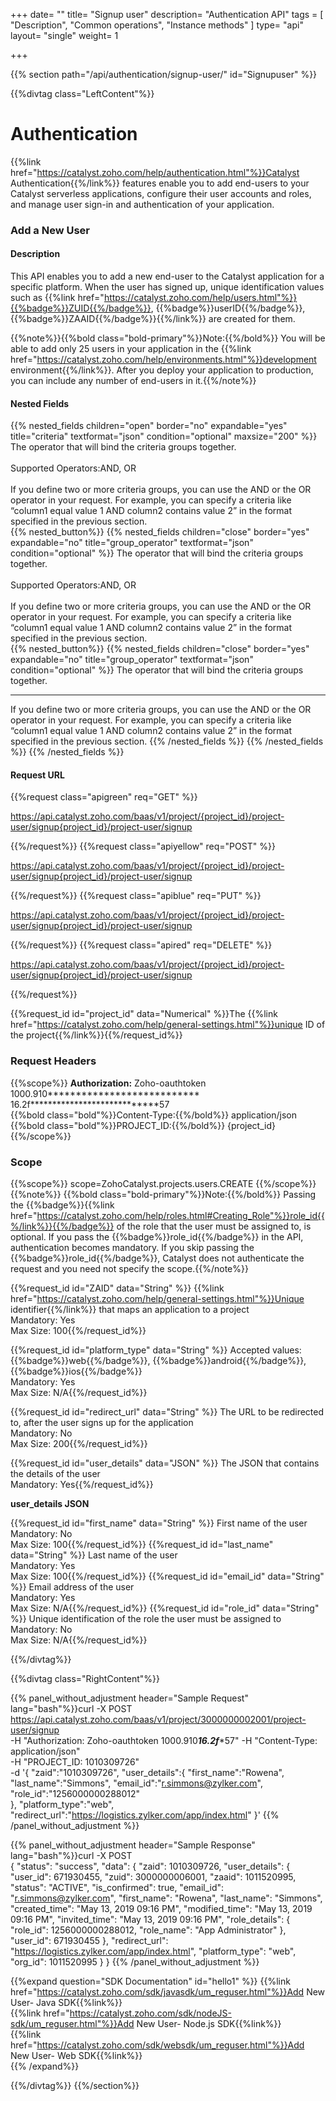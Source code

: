 +++
date= ""
title= "Signup user"
description= "Authentication API"
tags = [ "Description", "Common operations", "Instance methods" ]
type= "api"
layout= "single"
weight= 1

+++


{{% section path="/api/authentication/signup-user/" id="Signupuser" %}}
<!-- Leftcontent -->
{{%divtag class="LeftContent"%}}

# Authentication

{{%link href="https://catalyst.zoho.com/help/authentication.html"%}}Catalyst Authentication{{%/link%}} features enable you to add end-users to your Catalyst serverless applications, configure their user accounts and roles, and manage user sign-in and authentication of your application.

### Add a New User

#### Description

This API enables you to add a new end-user to the Catalyst application for a specific platform. When the user has signed up, unique identification values such as {{%link href="https://catalyst.zoho.com/help/users.html"%}}{{%badge%}}ZUID{{%/badge%}}, {{%badge%}}userID{{%/badge%}}, {{%badge%}}ZAAID{{%/badge%}}{{%/link%}} are created for them.

{{%note%}}{{%bold class="bold-primary"%}}Note:{{%/bold%}} You will be able to add only 25 users in your application in the {{%link href="https://catalyst.zoho.com/help/environments.html"%}}development environment{{%/link%}}. After you deploy your application to production, you can include any number of end-users in it.{{%/note%}}

#### Nested Fields

{{% nested_fields children="open" border="no" expandable="yes" title="criteria" textformat="json" condition="optional" maxsize="200" %}}
The operator that will bind the criteria groups together. 
<br/><br/>
Supported Operators:AND, OR 
<br/><br/>
If you define two or more criteria groups, you can use the AND or the OR operator in your request. For example, you can specify a criteria like “column1 equal value 1 AND column2 contains value 2” in the format specified in the previous section.
<br/>
{{% nested_button%}}
{{% nested_fields children="close" border="yes" expandable="no" title="group_operator" textformat="json" condition="optional" %}}
The operator that will bind the criteria groups together. 
<br/><br/>
Supported Operators:AND, OR 
<br/><br/>
If you define two or more criteria groups, you can use the AND or the OR operator in your request. For example, you can specify a criteria like “column1 equal value 1 AND column2 contains value 2” in the format specified in the previous section.
<br/>
{{% nested_button%}}
{{% nested_fields children="close" border="yes" expandable="no" title="group_operator" textformat="json" condition="optional" %}}
The operator that will bind the criteria groups together. 
<br/>
<hr/>
If you define two or more criteria groups, you can use the AND or the OR operator in your request. For example, you can specify a criteria like “column1 equal value 1 AND column2 contains value 2” in the format specified in the previous section.
{{% /nested_fields %}}
{{% /nested_fields %}}
{{% /nested_fields %}}

<br/>

#### Request URL
<!-- shortcode 1 -->

{{%request class="apigreen" req="GET" %}}<p>https://api.catalyst.zoho.com/baas/v1/project/{project_id}/project-user/signup{project_id}/project-user/signup</p>{{%/request%}}
{{%request class="apiyellow" req="POST" %}}<p>https://api.catalyst.zoho.com/baas/v1/project/{project_id}/project-user/signup{project_id}/project-user/signup</p>{{%/request%}}
{{%request class="apiblue" req="PUT" %}}<p>https://api.catalyst.zoho.com/baas/v1/project/{project_id}/project-user/signup{project_id}/project-user/signup</p>{{%/request%}}
{{%request class="apired" req="DELETE" %}}<p>https://api.catalyst.zoho.com/baas/v1/project/{project_id}/project-user/signup{project_id}/project-user/signup</p>{{%/request%}}

{{%request_id id="project_id" data="Numerical" %}}The {{%link href="https://catalyst.zoho.com/help/general-settings.html"%}}unique ID of the project{{%/link%}}{{%/request_id%}}


### Request Headers
{{%scope%}} **Authorization:** Zoho-oauthtoken 1000.910*************************** 16.2f****************************57 <br>
 {{%bold class="bold"%}}Content-Type:{{%/bold%}} application/json <br>
 {{%bold class="bold"%}}PROJECT_ID:{{%/bold%}} {project_id}
{{%/scope%}}

### Scope
{{%scope%}}
scope=ZohoCatalyst.projects.users.CREATE
{{%/scope%}}
<br>
{{%note%}} {{%bold class="bold-primary"%}}Note:{{%/bold%}} Passing the {{%badge%}}{{%link href="https://catalyst.zoho.com/help/roles.html#Creating_Role"%}}role_id{{%/link%}}{{%/badge%}} of the role that the user must be assigned to, is optional. If you pass the {{%badge%}}role_id{{%/badge%}} in the API, authentication becomes mandatory. If you skip passing the {{%badge%}}role_id{{%/badge%}}, Catalyst does not authenticate the request and you need not specify the scope.{{%/note%}}
<br>

{{%request_id id="ZAID" data="String" %}} {{%link href="https://catalyst.zoho.com/help/general-settings.html"%}}Unique identifier{{%/link%}} that maps an application to a project <br> Mandatory: Yes <br> Max Size: 100{{%/request_id%}}

{{%request_id id="platform_type" data="String" %}} Accepted values: {{%badge%}}web{{%/badge%}}, {{%badge%}}android{{%/badge%}}, {{%badge%}}ios{{%/badge%}} <br> Mandatory: Yes <br> Max Size: N/A{{%/request_id%}}


{{%request_id id="redirect_url" data="String" %}} The URL to be redirected to, after the user signs up for the application <br> Mandatory: No <br> Max Size: 200{{%/request_id%}}

{{%request_id id="user_details" data="JSON" %}} The JSON that contains the details of the user <br> Mandatory: Yes{{%/request_id%}}

**user_details JSON**

{{%request_id id="first_name" data="String" %}} First name of the user <br> Mandatory: No <br> Max Size: 100{{%/request_id%}}
{{%request_id id="last_name" data="String" %}} Last name of the user <br> Mandatory: Yes <br> Max Size: 100{{%/request_id%}}
{{%request_id id="email_id" data="String" %}} Email address of the user <br> Mandatory: Yes <br> Max Size: N/A{{%/request_id%}}
{{%request_id id="role_id" data="String" %}} Unique identification of the role the user must be assigned to <br> Mandatory: No <br> Max Size: N/A{{%/request_id%}}



<!-- shortcode 1 ends -->


{{%/divtag%}}
<!-- Rightcontent -->

{{%divtag class="RightContent"%}}

{{% panel_without_adjustment header="Sample Request" lang="bash"%}}curl -X POST \
  https://api.catalyst.zoho.com/baas/v1/project/3000000002001/project-user/signup \
  -H "Authorization: Zoho-oauthtoken 1000.910***************************16.2f****************************57"
  -H "Content-Type: application/json" \
  -H "PROJECT_ID: 1010309726" \
  -d '{
	"zaid":"1010309726",
	"user_details":{
		"first_name":"Rowena",
		"last_name":"Simmons",
		"email_id":"r.simmons@zylker.com",
                "role_id":"1256000000288012"  
	},
	"platform_type":"web",
	"redirect_url":"https://logistics.zylker.com/app/index.html"
}'
{{% /panel_without_adjustment %}}

{{% panel_without_adjustment header="Sample Response" lang="bash"%}}curl -X POST \
 {
    "status": "success",
    "data": {
        "zaid": 1010309726,
        "user_details": {
            "user_id": 671930455,
            "zuid": 3000000006001,
            "zaaid": 1011520995,
            "status": "ACTIVE",
            "is_confirmed": true,
            "email_id": "r.simmons@zylker.com",
            "first_name": "Rowena",
            "last_name": "Simmons",
            "created_time": "May 13, 2019 09:16 PM",
            "modified_time": "May 13, 2019 09:16 PM",
            "invited_time": "May 13, 2019 09:16 PM",
            "role_details": {
                "role_id": 1256000000288012,
                "role_name": "App Administrator"
            },
           "user_id": 671930455
        },
        "redirect_url": "https://logistics.zylker.com/app/index.html",
        "platform_type": "web",
        "org_id": 1011520995
    }
}
{{% /panel_without_adjustment %}}

{{%expand 
question="SDK Documentation" id="hello1" %}}
{{%link href="https://catalyst.zoho.com/sdk/javasdk/um_reguser.html"%}}Add New User- Java SDK{{%link%}}<br>
{{%link href="https://catalyst.zoho.com/sdk/nodeJS-sdk/um_reguser.html"%}}Add New User- Node.js SDK{{%link%}}<br>
{{%link href="https://catalyst.zoho.com/sdk/websdk/um_reguser.html"%}}Add New User- Web SDK{{%link%}}<br>
{{% /expand%}}

{{%/divtag%}}
{{%/section%}}